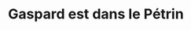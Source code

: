 ---
title: "Gaspard est dans le Pétrin"
url: /contamine-sur-arve/gaspard-est-dans-le-petrin/
shop: boulangerie
---